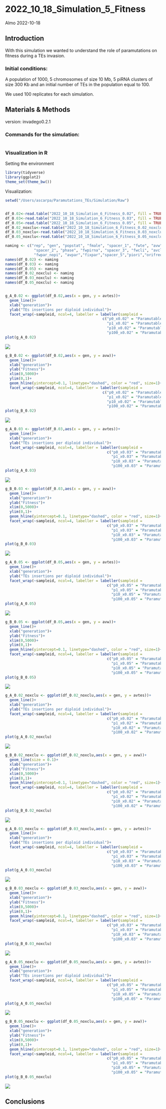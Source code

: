2022_10_18_Simulation_5\_Fitness
================
Almo
2022-10-18

## Introduction

With this simulation we wanted to understand the role of paramutations
on fitness during a TEs invasion.

### Initial conditions:

A population of 1000, 5 chromosomes of size 10 Mb, 5 piRNA clusters of
size 300 Kb and an initial number of TEs in the population equal to 100.

We used 100 replicates for each simulation.

## Materials & Methods

version: invadego0.2.1

### Commands for the simulation:

``` bash
```

### Visualization in R

Setting the environment

``` r
library(tidyverse)
library(ggplot2)
theme_set(theme_bw())
```

Visualization:

``` r
setwd("/Users/ascarpa/Paramutations_TEs/Simulation/Raw")


df_0.02<-read.table("2022_10_18_Simulation_6_Fitness_0.02", fill = TRUE, sep = "\t")
df_0.03<-read.table("2022_10_18_Simulation_6_Fitness_0.03", fill = TRUE, sep = "\t")
df_0.05<-read.table("2022_10_18_Simulation_6_Fitness_0.05", fill = TRUE, sep = "\t")
df_0.02_noxclu<-read.table("2022_10_18_Simulation_6_Fitness_0.02_noxclu", fill = TRUE, sep = "\t")
df_0.03_noxclu<-read.table("2022_10_18_Simulation_6_Fitness_0.03_noxclu", fill = TRUE, sep = "\t")
df_0.05_noxclu<-read.table("2022_10_18_Simulation_6_Fitness_0.05_noxclu", fill = TRUE, sep = "\t")

naming <- c("rep", "gen", "popstat", "fmale", "spacer_1", "fwte", "avw", "avtes", "avpopfreq", "fixed",
             "spacer_2", "phase", "fwpirna", "spacer_3", "fwcli", "avcli", "fixcli", "spacer_4", "fwpar_yespi",
             "fwpar_nopi", "avpar","fixpar","spacer_5","piori","orifreq","spacer 6", "sampleid", "extra")
names(df_0.02) <- naming
names(df_0.03) <- naming
names(df_0.05) <- naming
names(df_0.02_noxclu) <- naming
names(df_0.03_noxclu) <- naming
names(df_0.05_noxclu) <- naming


g_A_0.02 <- ggplot(df_0.02,aes(x = gen, y = avtes))+
  geom_line()+
  xlab("generation")+
  ylab("TEs insertions per diploid individual")+
  facet_wrap(~sampleid, ncol=4, labeller = labeller(sampleid =
                                            c("p0_x0.02" = "Paramutable loci = 0% (Trap model)",
                                              "p1_x0.02" = "Paramutable loci = 1%",
                                              "p10_x0.02" = "Paramutable loci = 10%",
                                              "p100_x0.02" = "Paramutable loci = 100%")))
plot(g_A_0.02)
```

![](2022_10_18_Simulation_6_Fitness_files/figure-gfm/unnamed-chunk-3-1.png)<!-- -->

``` r
g_B_0.02 <- ggplot(df_0.02,aes(x = gen, y = avw))+
  geom_line()+
  xlab("generation")+
  ylab("Fitness")+
  xlim(0,5000)+
  ylim(0,1)+
  geom_hline(yintercept=0.1, linetype="dashed", color = "red", size=1)+
  facet_wrap(~sampleid, ncol=4, labeller = labeller(sampleid =
                                            c("p0_x0.02" = "Paramutable loci = 0% (Trap model)",
                                              "p1_x0.02" = "Paramutable loci = 1%",
                                              "p10_x0.02" = "Paramutable loci = 10%",
                                              "p100_x0.02" = "Paramutable loci = 100%")))
plot(g_B_0.02)
```

![](2022_10_18_Simulation_6_Fitness_files/figure-gfm/unnamed-chunk-3-2.png)<!-- -->

``` r
g_A_0.03 <- ggplot(df_0.03,aes(x = gen, y = avtes))+
  geom_line()+
  xlab("generation")+
  ylab("TEs insertions per diploid individual")+
  facet_wrap(~sampleid, ncol=4, labeller = labeller(sampleid =
                                              c("p0_x0.03" = "Paramutable loci = 0% (Trap model)",
                                                "p1_x0.03" = "Paramutable loci = 1%",
                                                "p10_x0.03" = "Paramutable loci = 10%",
                                                "p100_x0.03" = "Paramutable loci = 100%")))
plot(g_A_0.03)
```

![](2022_10_18_Simulation_6_Fitness_files/figure-gfm/unnamed-chunk-3-3.png)<!-- -->

``` r
g_B_0.03 <- ggplot(df_0.03,aes(x = gen, y = avw))+
  geom_line()+
  xlab("generation")+
  ylab("Fitness")+
  xlim(0,5000)+
  ylim(0,1)+
  geom_hline(yintercept=0.1, linetype="dashed", color = "red", size=1)+
  facet_wrap(~sampleid, ncol=4, labeller = labeller(sampleid =
                                              c("p0_x0.03" = "Paramutable loci = 0% (Trap model)",
                                                "p1_x0.03" = "Paramutable loci = 1%",
                                                "p10_x0.03" = "Paramutable loci = 10%",
                                                "p100_x0.03" = "Paramutable loci = 100%")))
plot(g_B_0.03)
```

![](2022_10_18_Simulation_6_Fitness_files/figure-gfm/unnamed-chunk-3-4.png)<!-- -->

``` r
g_A_0.05 <- ggplot(df_0.05,aes(x = gen, y = avtes))+
  geom_line()+
  xlab("generation")+
  ylab("TEs insertions per diploid individual")+
  facet_wrap(~sampleid, ncol=4, labeller = labeller(sampleid =
                                              c("p0_x0.05" = "Paramutable loci = 0% (Trap model)",
                                                "p1_x0.05" = "Paramutable loci = 1%",
                                                "p10_x0.05" = "Paramutable loci = 10%",
                                                "p100_x0.05" = "Paramutable loci = 100%")))
plot(g_A_0.05)
```

![](2022_10_18_Simulation_6_Fitness_files/figure-gfm/unnamed-chunk-3-5.png)<!-- -->

``` r
g_B_0.05 <- ggplot(df_0.05,aes(x = gen, y = avw))+
  geom_line()+
  xlab("generation")+
  ylab("Fitness")+
  xlim(0,5000)+
  ylim(0,1)+
  geom_hline(yintercept=0.1, linetype="dashed", color = "red", size=1)+
  facet_wrap(~sampleid, ncol=4, labeller = labeller(sampleid =
                                              c("p0_x0.05" = "Paramutable loci = 0% (Trap model)",
                                                "p1_x0.05" = "Paramutable loci = 1%",
                                                "p10_x0.05" = "Paramutable loci = 10%",
                                                "p100_x0.05" = "Paramutable loci = 100%")))
plot(g_B_0.05)
```

![](2022_10_18_Simulation_6_Fitness_files/figure-gfm/unnamed-chunk-3-6.png)<!-- -->

``` r
g_A_0.02_noxclu <- ggplot(df_0.02_noxclu,aes(x = gen, y = avtes))+
  geom_line()+
  xlab("generation")+
  ylab("TEs insertions per diploid individual")+
  facet_wrap(~sampleid, ncol=4, labeller = labeller(sampleid =
                                              c("p0_x0.02" = "Paramutable loci = 0% (Trap model)",
                                                "p1_x0.02" = "Paramutable loci = 1%",
                                                "p10_x0.02" = "Paramutable loci = 10%",
                                                "p100_x0.02" = "Paramutable loci = 100%")))
plot(g_A_0.02_noxclu)
```

![](2022_10_18_Simulation_6_Fitness_files/figure-gfm/unnamed-chunk-3-7.png)<!-- -->

``` r
g_B_0.02_noxclu <- ggplot(df_0.02_noxclu,aes(x = gen, y = avw))+
  geom_line(size = 0.1)+
  xlab("generation")+
  ylab("Fitness")+
  xlim(0,5000)+
  ylim(0,1)+
  geom_hline(yintercept=0.1, linetype="dashed", color = "red", size=1)+
  facet_wrap(~sampleid, ncol=4, labeller = labeller(sampleid = 
                                              c("p0_x0.02" = "Paramutable loci = 0% (Trap model)",
                                                "p1_x0.02" = "Paramutable loci = 1%",
                                                "p10_x0.02" = "Paramutable loci = 10%",
                                                "p100_x0.02" = "Paramutable loci = 100%")))
plot(g_B_0.02_noxclu)
```

![](2022_10_18_Simulation_6_Fitness_files/figure-gfm/unnamed-chunk-3-8.png)<!-- -->

``` r
g_A_0.03_noxclu <- ggplot(df_0.03_noxclu,aes(x = gen, y = avtes))+
  geom_line()+
  xlab("generation")+
  ylab("TEs insertions per diploid individual")+
  facet_wrap(~sampleid, ncol=4, labeller = labeller(sampleid = 
                                              c("p0_x0.03" = "Paramutable loci = 0% (Trap model)",
                                                "p1_x0.03" = "Paramutable loci = 1%",
                                                "p10_x0.03" = "Paramutable loci = 10%",
                                                "p100_x0.03" = "Paramutable loci = 100%")))
plot(g_A_0.03_noxclu)
```

![](2022_10_18_Simulation_6_Fitness_files/figure-gfm/unnamed-chunk-3-9.png)<!-- -->

``` r
g_B_0.03_noxclu <- ggplot(df_0.03_noxclu,aes(x = gen, y = avw))+
  geom_line()+
  xlab("generation")+
  ylab("Fitness")+
  xlim(0,5000)+
  ylim(0,1)+
  geom_hline(yintercept=0.1, linetype="dashed", color = "red", size=1)+
  facet_wrap(~sampleid, ncol=4, labeller = labeller(sampleid =
                                              c("p0_x0.03" = "Paramutable loci = 0% (Trap model)",
                                                "p1_x0.03" = "Paramutable loci = 1%",
                                                "p10_x0.03" = "Paramutable loci = 10%",
                                                "p100_x0.03" = "Paramutable loci = 100%")))
plot(g_B_0.03_noxclu)
```

![](2022_10_18_Simulation_6_Fitness_files/figure-gfm/unnamed-chunk-3-10.png)<!-- -->

``` r
g_A_0.05_noxclu <- ggplot(df_0.05_noxclu,aes(x = gen, y = avtes))+
  geom_line()+
  xlab("generation")+
  ylab("TEs insertions per diploid individual")+
  facet_wrap(~sampleid, ncol=4, labeller = labeller(sampleid =
                                              c("p0_x0.05" = "Paramutable loci = 0% (Trap model)",
                                                "p1_x0.05" = "Paramutable loci = 1%",
                                                "p10_x0.05" = "Paramutable loci = 10%",
                                                "p100_x0.05" = "Paramutable loci = 100%")))
plot(g_A_0.05_noxclu)
```

![](2022_10_18_Simulation_6_Fitness_files/figure-gfm/unnamed-chunk-3-11.png)<!-- -->

``` r
g_B_0.05_noxclu <- ggplot(df_0.05_noxclu,aes(x = gen, y = avw))+
  geom_line()+
  xlab("generation")+
  ylab("Fitness")+
  xlim(0,5000)+
  ylim(0,1)+
  geom_hline(yintercept=0.1, linetype="dashed", color = "red", size=1)+
  facet_wrap(~sampleid, ncol=4, labeller = labeller(sampleid =
                                              c("p0_x0.05" = "Paramutable loci = 0% (Trap model)",
                                                "p1_x0.05" = "Paramutable loci = 1%",
                                                "p10_x0.05" = "Paramutable loci = 10%",
                                                "p100_x0.05" = "Paramutable loci = 100%")))
plot(g_B_0.05_noxclu)
```

![](2022_10_18_Simulation_6_Fitness_files/figure-gfm/unnamed-chunk-3-12.png)<!-- -->

## Conclusions
